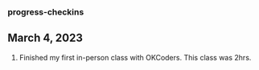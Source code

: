 ### progress-checkins
## March 4, 2023
1. Finished my first in-person class with OKCoders.  This class was 2hrs.
